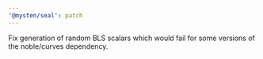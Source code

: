 ```yaml
---
'@mysten/seal': patch
---
```


Fix generation of random BLS scalars which would fail for some versions of the noble/curves dependency.

